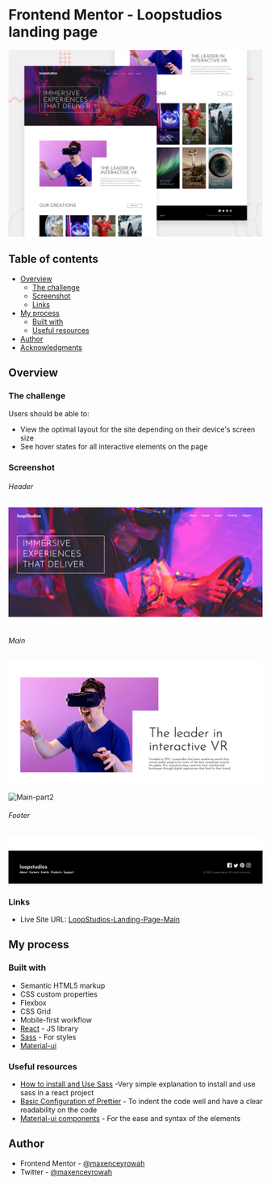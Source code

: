 # Frontend Mentor - Loopstudios landing page

![Design preview for the Loopstudios landing page coding challenge](src/shared/design/desktop-preview.jpg)

## Table of contents

- [Overview](#overview)
  - [The challenge](#the-challenge)
  - [Screenshot](#screenshot)
  - [Links](#links)
- [My process](#my-process)
  - [Built with](#built-with)
  - [Useful resources](#useful-resources)
- [Author](#author)
- [Acknowledgments](#acknowledgments)

## Overview

### The challenge

Users should be able to:

- View the optimal layout for the site depending on their device's screen size
- See hover states for all interactive elements on the page

### Screenshot

###### Header

![Header](src/shared/images/screenshots/header.png)

###### Main

![Main-Part1](src/shared/images/screenshots/main-part1.png)

![Main-part2](src/shared/images/screenshots/main-part2.png)

###### Footer

![Footer](src/shared/images/screenshots/footer.png)

### Links

- Live Site URL: [LoopStudios-Landing-Page-Main](https://loopstudios-ui.vercel.app/)

## My process

### Built with

- Semantic HTML5 markup
- CSS custom properties
- Flexbox
- CSS Grid
- Mobile-first workflow
- [React](https://reactjs.org/) - JS library
- [Sass](https://sass-lang.com/) - For styles
- [Material-ui](https://material-ui.com/)
### Useful resources

- [How to install and Use Sass](https://scotch.io/starters/react/adding-sass-to-create-react-app-applications) -Very simple explanation to install and use sass in a react project
- [Basic Configuration of Prettier](https://prettier.io/docs/en/configuration.html) - To indent the code well and have a clear readability on the code
- [Material-ui components](https://prettier.io/docs/en/configuration.html) - For the ease and syntax of the elements

## Author

- Frontend Mentor - [@maxenceyrowah](https://www.frontendmentor.io/profile/maxenceyrowah)
- Twitter - [@maxenceyrowah](https://www.twitter.com/Maxence_Yro)
